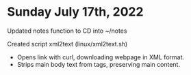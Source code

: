 # Sunday July 17th, 2022

Updated notes function to CD into ~/notes

Created script xml2text (linux/xml2text.sh)

- Opens link with curl, downloading webpage in XML format.
- Strips main body text from tags, preserving main content.
